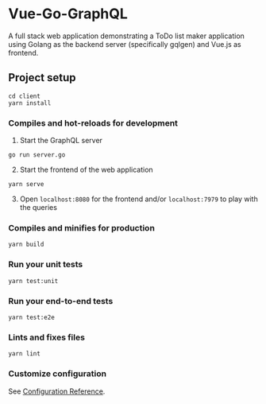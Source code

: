 # Vue-Go-GraphQL

A full stack web application demonstrating a ToDo list maker application using Golang as the backend server (specifically gqlgen) and Vue.js as frontend.


## Project setup
```
cd client
yarn install
```

### Compiles and hot-reloads for development
1. Start the GraphQL server
```
go run server.go
```
2. Start the frontend of the web application
```
yarn serve
```
3. Open `localhost:8080` for the frontend and/or `localhost:7979` to play with the queries

### Compiles and minifies for production
```
yarn build
```

### Run your unit tests
```
yarn test:unit
```

### Run your end-to-end tests
```
yarn test:e2e
```

### Lints and fixes files
```
yarn lint
```

### Customize configuration
See [Configuration Reference](https://cli.vuejs.org/config/).
